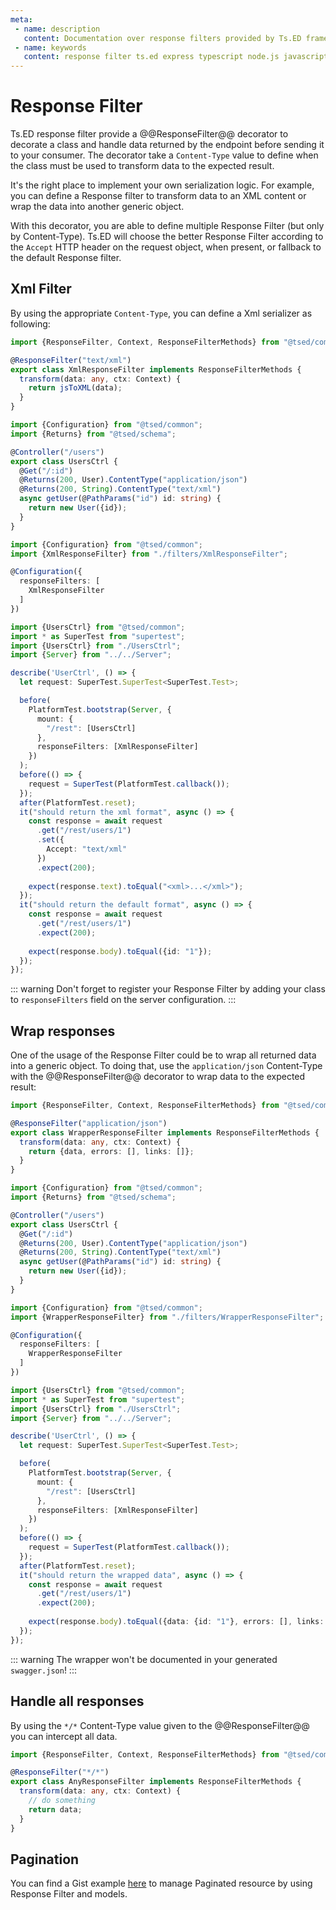 ```yaml
---
meta:
 - name: description
   content: Documentation over response filters provided by Ts.ED framework. Use class to transform data before returning it to your consumer.
 - name: keywords
   content: response filter ts.ed express typescript node.js javascript decorators jsonschema class models
---
```

# Response Filter

Ts.ED response filter provide a @@ResponseFilter@@ decorator to decorate a class and handle data returned by the endpoint before sending it to your consumer.
The decorator take a `Content-Type` value to define when the class must be used to transform data to the expected result.

It's the right place to implement your own serialization logic. For example, you can define a Response filter to transform data to an XML content or wrap the data into another generic object.

With this decorator, you are able to define multiple Response Filter (but only by Content-Type). Ts.ED will choose the better
Response Filter according to the `Accept` HTTP header on the request object, when present, or fallback to the default Response filter.

## Xml Filter

By using the appropriate `Content-Type`, you can define a Xml serializer as following:

<Tabs class="-code">
<Tab label="XmlResponseFilter.ts" icon="bx-code-alt">

```typescript
import {ResponseFilter, Context, ResponseFilterMethods} from "@tsed/common";

@ResponseFilter("text/xml")
export class XmlResponseFilter implements ResponseFilterMethods {
  transform(data: any, ctx: Context) {
    return jsToXML(data);
  }
}
```

</Tab>
<Tab label="UserCtrl.ts" icon="bx-code-alt">

```typescript
import {Configuration} from "@tsed/common";
import {Returns} from "@tsed/schema";

@Controller("/users")
export class UsersCtrl {
  @Get("/:id")
  @Returns(200, User).ContentType("application/json")
  @Returns(200, String).ContentType("text/xml")
  async getUser(@PathParams("id") id: string) {
    return new User({id});
  }
}
```

</Tab>
<Tab label="Server.ts" icon="bxs-server">

```typescript
import {Configuration} from "@tsed/common";
import {XmlResponseFilter} from "./filters/XmlResponseFilter"; 

@Configuration({
  responseFilters: [
    XmlResponseFilter
  ]
})
```

</Tab>
<Tab label="UsersCtrl.spec.ts" icon="bx-test-tube">

```typescript
import {UsersCtrl} from "@tsed/common";
import * as SuperTest from "supertest";
import {UsersCtrl} from "./UsersCtrl";
import {Server} from "../../Server";

describe('UserCtrl', () => {
  let request: SuperTest.SuperTest<SuperTest.Test>;

  before(
    PlatformTest.bootstrap(Server, {
      mount: {
        "/rest": [UsersCtrl]
      },
      responseFilters: [XmlResponseFilter]
    })
  );
  before(() => {
    request = SuperTest(PlatformTest.callback());
  });
  after(PlatformTest.reset);
  it("should return the xml format", async () => {
    const response = await request
      .get("/rest/users/1")
      .set({
        Accept: "text/xml"
      })
      .expect(200);
    
    expect(response.text).toEqual("<xml>...</xml>");
  });
  it("should return the default format", async () => {
    const response = await request
      .get("/rest/users/1")
      .expect(200);
    
    expect(response.body).toEqual({id: "1"});
  });
});
```

</Tab>
</Tabs>

::: warning
Don't forget to register your Response Filter by adding your class to `responseFilters` field on the server configuration.
:::

## Wrap responses

One of the usage of the Response Filter could be to wrap all returned data into a generic object.
To doing that, use the `application/json` Content-Type with the @@ResponseFilter@@ decorator 
to wrap data to the expected result:

<Tabs class="-code">
<Tab label="WrapperResponseFilter.ts" icon="bx-code-alt">

```typescript
import {ResponseFilter, Context, ResponseFilterMethods} from "@tsed/common";

@ResponseFilter("application/json")
export class WrapperResponseFilter implements ResponseFilterMethods {
  transform(data: any, ctx: Context) {
    return {data, errors: [], links: []};
  }
}
```

</Tab>
<Tab label="UserCtrl.ts" icon="bx-code-alt">

```typescript
import {Configuration} from "@tsed/common";
import {Returns} from "@tsed/schema";

@Controller("/users")
export class UsersCtrl {
  @Get("/:id")
  @Returns(200, User).ContentType("application/json")
  @Returns(200, String).ContentType("text/xml")
  async getUser(@PathParams("id") id: string) {
    return new User({id});
  }
}
```

</Tab>
<Tab label="Server.ts" icon="bxs-server">

```typescript
import {Configuration} from "@tsed/common";
import {WrapperResponseFilter} from "./filters/WrapperResponseFilter"; 

@Configuration({
  responseFilters: [
    WrapperResponseFilter
  ]
})
```

</Tab>
<Tab label="UsersCtrl.spec.ts" icon="bx-test-tube">

```typescript
import {UsersCtrl} from "@tsed/common";
import * as SuperTest from "supertest";
import {UsersCtrl} from "./UsersCtrl";
import {Server} from "../../Server";

describe('UserCtrl', () => {
  let request: SuperTest.SuperTest<SuperTest.Test>;

  before(
    PlatformTest.bootstrap(Server, {
      mount: {
        "/rest": [UsersCtrl]
      },
      responseFilters: [XmlResponseFilter]
    })
  );
  before(() => {
    request = SuperTest(PlatformTest.callback());
  });
  after(PlatformTest.reset);
  it("should return the wrapped data", async () => {
    const response = await request
      .get("/rest/users/1")
      .expect(200);
    
    expect(response.body).toEqual({data: {id: "1"}, errors: [], links: []});
  });
});
```

</Tab>
</Tabs>

::: warning
The wrapper won't be documented in your generated `swagger.json`!
:::

## Handle all responses

By using the `*/*`  Content-Type value given to the @@ResponseFilter@@ you can intercept all data.

```typescript
import {ResponseFilter, Context, ResponseFilterMethods} from "@tsed/common";

@ResponseFilter("*/*")
export class AnyResponseFilter implements ResponseFilterMethods {
  transform(data: any, ctx: Context) {
    // do something
    return data;
  }
}
```

## Pagination

You can find a Gist example [here](https://gist.github.com/Romakita/2dd599b6905a08ab0301414599c3858a) to manage Paginated resource by using Response Filter and models.
